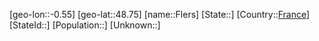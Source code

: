 ﻿---
location: [48.75,-0.55]
type: City
tags:
- geo/City


SpocWebEntityId: 30188
isDeleted: false
confidential: public

---
[geo-lon::-0.55]
[geo-lat::48.75]
[name::Flers]
[State::]
[Country::[France](geo/Continent/Europe/France.md)]
[StateId::]
[Population::]
[Unknown::]

